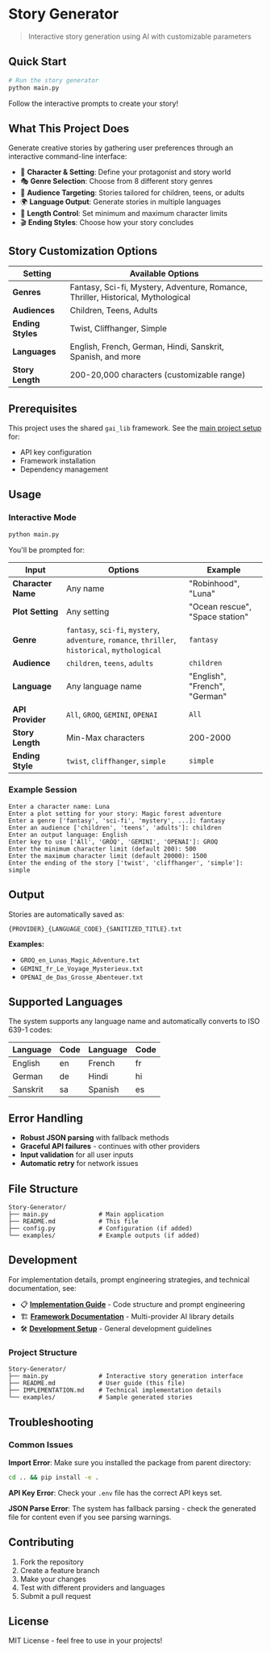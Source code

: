 # Story Generator

> Interactive story generation using AI with customizable parameters

## Quick Start

```bash
# Run the story generator
python main.py
```

Follow the interactive prompts to create your story!

## What This Project Does

Generate creative stories by gathering user preferences through an interactive command-line interface:

- 📝 **Character & Setting**: Define your protagonist and story world
- 🎭 **Genre Selection**: Choose from 8 different story genres  
- 👥 **Audience Targeting**: Stories tailored for children, teens, or adults
- 🌍 **Language Output**: Generate stories in multiple languages
- 📏 **Length Control**: Set minimum and maximum character limits
- 🎬 **Ending Styles**: Choose how your story concludes

## Story Customization Options

| Setting | Available Options |
|---------|-------------------|
| **Genres** | Fantasy, Sci-fi, Mystery, Adventure, Romance, Thriller, Historical, Mythological |
| **Audiences** | Children, Teens, Adults |
| **Ending Styles** | Twist, Cliffhanger, Simple |
| **Languages** | English, French, German, Hindi, Sanskrit, Spanish, and more |
| **Story Length** | 200-20,000 characters (customizable range) |

## Prerequisites

This project uses the shared `gai_lib` framework. See the [main project setup](../README.md) for:

- API key configuration
- Framework installation  
- Dependency management

## Usage

### Interactive Mode

```bash
python main.py
```

You'll be prompted for:

| Input | Options | Example |
|-------|---------|---------|
| **Character Name** | Any name | "Robinhood", "Luna" |
| **Plot Setting** | Any setting | "Ocean rescue", "Space station" |
| **Genre** | `fantasy`, `sci-fi`, `mystery`, `adventure`, `romance`, `thriller`, `historical`, `mythological` | `fantasy` |
| **Audience** | `children`, `teens`, `adults` | `children` |
| **Language** | Any language name | "English", "French", "German" |
| **API Provider** | `All`, `GROQ`, `GEMINI`, `OPENAI` | `All` |
| **Story Length** | Min-Max characters | 200-2000 |
| **Ending Style** | `twist`, `cliffhanger`, `simple` | `simple` |

### Example Session

```
Enter a character name: Luna
Enter a plot setting for your story: Magic forest adventure
Enter a genre ['fantasy', 'sci-fi', 'mystery', ...]: fantasy
Enter an audience ['children', 'teens', 'adults']: children
Enter an output language: English
Enter key to use ['All', 'GROQ', 'GEMINI', 'OPENAI']: GROQ
Enter the minimum character limit (default 200): 500
Enter the maximum character limit (default 20000): 1500
Enter the ending of the story ['twist', 'cliffhanger', 'simple']: simple
```

## Output

Stories are automatically saved as:

```
{PROVIDER}_{LANGUAGE_CODE}_{SANITIZED_TITLE}.txt
```

**Examples:**

- `GROQ_en_Lunas_Magic_Adventure.txt`
- `GEMINI_fr_Le_Voyage_Mysterieux.txt`
- `OPENAI_de_Das_Grosse_Abenteuer.txt`

## Supported Languages

The system supports any language name and automatically converts to ISO 639-1 codes:

| Language | Code | Language | Code |
|----------|------|----------|------|
| English | en | French | fr |
| German | de | Hindi | hi |
| Sanskrit | sa | Spanish | es |

## Error Handling

- **Robust JSON parsing** with fallback methods
- **Graceful API failures** - continues with other providers
- **Input validation** for all user inputs
- **Automatic retry** for network issues

## File Structure

```
Story-Generator/
├── main.py              # Main application
├── README.md            # This file
├── config.py            # Configuration (if added)
└── examples/            # Example outputs (if added)
```

## Development

For implementation details, prompt engineering strategies, and technical documentation, see:

- 📋 **[Implementation Guide](IMPLEMENTATION.md)** - Code structure and prompt engineering
- 🏗️ **[Framework Documentation](../README.md)** - Multi-provider AI library details
- 🛠️ **[Development Setup](../docs/)** - General development guidelines

### Project Structure

```
Story-Generator/
├── main.py              # Interactive story generation interface
├── README.md            # User guide (this file)
├── IMPLEMENTATION.md    # Technical implementation details
└── examples/            # Sample generated stories
```

## Troubleshooting

### Common Issues

**Import Error**: Make sure you installed the package from parent directory:

```bash
cd .. && pip install -e .
```

**API Key Error**: Check your `.env` file has the correct API keys set.

**JSON Parse Error**: The system has fallback parsing - check the generated file for content even if you see parsing warnings.

## Contributing

1. Fork the repository
2. Create a feature branch
3. Make your changes
4. Test with different providers and languages
5. Submit a pull request

## License

MIT License - feel free to use in your projects!
